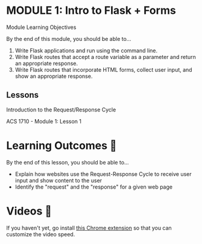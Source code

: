 # MODULE 1: Intro to Flask + Forms

Module Learning Objectives

By the end of this module, you should be able to...

1. Write Flask applications and run using the command line.
2. Write Flask routes that accept a route variable as a parameter and return an appropriate response.
3. Write Flask routes that incorporate HTML forms, collect user input, and show an appropriate response.

## Lessons

Introduction to the Request/Response Cycle

ACS 1710 - Module 1: Lesson 1 

# Learning Outcomes 💫

By the end of this lesson, you should be able to...

- Explain how websites use the Request-Response Cycle to receive user input and show content to the user
- Identify the "request" and the "response" for a given web page

# Videos 🎥

If you haven't yet, go install [this Chrome extension](https://chrome.google.com/webstore/detail/video-speed-controller/nffaoalbilbmmfgbnbgppjihopabppdk) so that you can customize the video speed.

